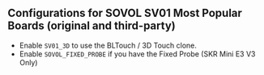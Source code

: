## Configurations for SOVOL SV01 Most Popular Boards (original and third-party)

- Enable `SV01_3D` to use the BLTouch / 3D Touch clone.
- Enable `SOVOL_FIXED_PROBE` if you have the Fixed Probe (SKR Mini E3 V3 Only)
